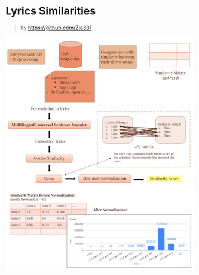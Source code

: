 # Lyrics Similarities
> by https://github.com/Zia331

![](src/overview.png)
![](src/method.png)
![](src/result.png)